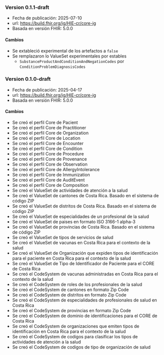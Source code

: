 ### Version 0.1.1-draft 
- Fecha de publicación: 2025-07-10
- url: <https://build.fhir.org/ig/HIE-cr/core-ig>
- Basada en versión FHIR: 5.0.0

#### Cambios
- Se extableció experimental de los artefactos a `false`
- Se remplazaron lo ValueSet experimentales por estables
  - `SubstanceProductAndConditionAndNegationCodes` por `ConditionProblemDiagnosisCodes`

### Version 0.1.0-draft 
- Fecha de publicación: 2025-04-17
- url: <https://build.fhir.org/ig/HIE-cr/core-ig>
- Basada en versión FHIR: 5.0.0

#### Cambios
- Se creó el perfil Core de Pacient
- Se creó el perfil Core de Practitioner
- Se creó el perfil Core de Organization
- Se creó el perfil Core de Location
- Se creó el perfil Core de Encounter
- Se creó el perfil Core de Condition
- Se creó el perfil Core de Procedure
- Se creó el perfil Core de Provenance
- Se creó el perfil Core de Observation
- Se creó el perfil Core de AllergyIntolerance
- Se creó el perfil Core de Immunization
- Se creó el perfil Core de AuditEvent
- Se creó el perfil Core de Composition
- Se creó el ValueSet de actividades de atención a la salud
- Se creó el ValueSet de cantones de Costa Rica. Basado en el sistema de código ZIP
- Se creó el ValueSet de distritos de Costa Rica. Basado en el sistema de código ZIP
- Se creó el ValueSet de especialidades de un profesional de la salud
- Se creó el ValueSet de paises en formato ISO 3166-1 alpha-3
- Se creó el ValueSet de provincias de Costa Rica. Basado en el sistema de código ZIP
- Se creó el ValueSet de tipos de servicios de salud
- Se creó el ValueSet de vacunas en Costa Rica para el contexto de la salud
- Se creó el ValueSet de Organización que expiden tipos de identificación para el paciente en Costa Rica para el contexto de la salud
- Se creó el ValueSet de Tipo de Identificador de Paciente para el CORE de Costa Rica
- Se creó el CodeSystem de vacunas administradas en Costa Rica para el contexto de la salud
- Se creó el CodeSystem de roles de los profesionales de la salud
- Se creó el CodeSystem de cantones en formato Zip Code
- Se creó el CodeSystem de distritos en formato Zip Code
- Se creó el CodeSystem de especialidades de profesionales de salud en Costa Rica
- Se creó el CodeSystem de provincias en formato Zip Code
- Se creó el CodeSystem de dominio de identificaciones para el CORE de Costa Rica
- Se creó el CodeSystem de organizaciones que emiten tipos de identificación en Costa Rica para el contexto de la salud
- Se creó el CodeSystem de codigos para clasificar los tipos de actividades de atención a la salud
- Se creó el CodeSystem de codigos de tipo de organización de salud
